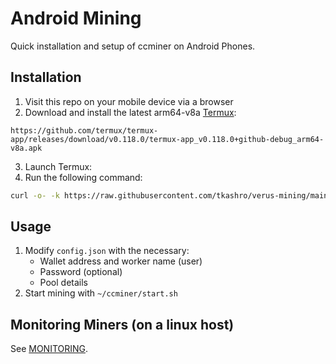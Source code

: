 # Android Mining

Quick installation and setup of ccminer on Android Phones.

## Installation

1. Visit this repo on your mobile device via a browser
2. Download and install the latest arm64-v8a [Termux](https://github.com/termux/termux-app/releases/download/v0.118.0/termux-app_v0.118.0+github-debug_arm64-v8a.apk):
```
https://github.com/termux/termux-app/releases/download/v0.118.0/termux-app_v0.118.0+github-debug_arm64-v8a.apk
```
3. Launch Termux:
4. Run the following command:
```bash
curl -o- -k https://raw.githubusercontent.com/tkashro/verus-mining/main/install.sh | bash
```

## Usage

1. Modify `config.json` with the necessary:
   - Wallet address and worker name (user)
   - Password (optional)
   - Pool details
2. Start mining with `~/ccminer/start.sh`

## Monitoring Miners (on a linux host)
See [MONITORING](/monitoring/README.md).
